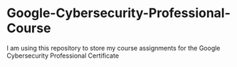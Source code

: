 # Google-Cybersecurity-Professional-Course

I am using this repository to store my course assignments for the Google Cybersecurity Professional Certificate
